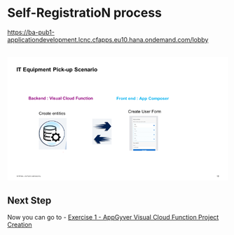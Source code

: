 # Self-RegistratioN process

https://ba-pub1-applicationdevelopment.lcnc.cfapps.eu10.hana.ondemand.com/lobby

<br>![](/exercises/0_Introduction/images/image_(1).png)

## Next Step

Now you can go to - [Exercise 1 - AppGyver Visual Cloud Function Project Creation](../Exercise_1/README.md)
